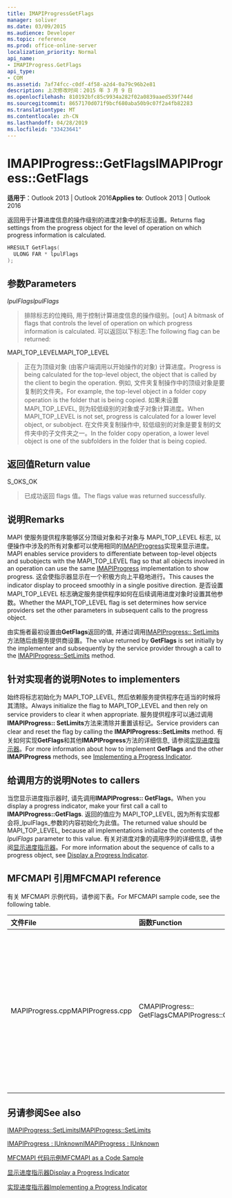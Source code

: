 ```yaml
---
title: IMAPIProgressGetFlags
manager: soliver
ms.date: 03/09/2015
ms.audience: Developer
ms.topic: reference
ms.prod: office-online-server
localization_priority: Normal
api_name:
- IMAPIProgress.GetFlags
api_type:
- COM
ms.assetid: 7af74fcc-c0df-4f58-a2d4-0a79c96b2e81
description: 上次修改时间：2015 年 3 月 9 日
ms.openlocfilehash: 810192bfc85c9934a282f02a0839aaed539f744d
ms.sourcegitcommit: 8657170d071f9bcf680aba50b9c07f2a4fb82283
ms.translationtype: MT
ms.contentlocale: zh-CN
ms.lasthandoff: 04/28/2019
ms.locfileid: "33423641"
---
```

# <a name="imapiprogressgetflags"></a><span data-ttu-id="c4df9-103">IMAPIProgress::GetFlags</span><span class="sxs-lookup"><span data-stu-id="c4df9-103">IMAPIProgress::GetFlags</span></span>

  
  
<span data-ttu-id="c4df9-104">**适用于**：Outlook 2013 | Outlook 2016</span><span class="sxs-lookup"><span data-stu-id="c4df9-104">**Applies to**: Outlook 2013 | Outlook 2016</span></span> 
  
<span data-ttu-id="c4df9-105">返回用于计算进度信息的操作级别的进度对象中的标志设置。</span><span class="sxs-lookup"><span data-stu-id="c4df9-105">Returns flag settings from the progress object for the level of operation on which progress information is calculated.</span></span>
  
```cpp
HRESULT GetFlags(
  ULONG FAR * lpulFlags
);
```

## <a name="parameters"></a><span data-ttu-id="c4df9-106">参数</span><span class="sxs-lookup"><span data-stu-id="c4df9-106">Parameters</span></span>

 <span data-ttu-id="c4df9-107">_lpulFlags_</span><span class="sxs-lookup"><span data-stu-id="c4df9-107">_lpulFlags_</span></span>
  
> <span data-ttu-id="c4df9-108">排除标志的位掩码, 用于控制计算进度信息的操作级别。</span><span class="sxs-lookup"><span data-stu-id="c4df9-108">[out] A bitmask of flags that controls the level of operation on which progress information is calculated.</span></span> <span data-ttu-id="c4df9-109">可以返回以下标志:</span><span class="sxs-lookup"><span data-stu-id="c4df9-109">The following flag can be returned:</span></span>
    
<span data-ttu-id="c4df9-110">MAPI_TOP_LEVEL</span><span class="sxs-lookup"><span data-stu-id="c4df9-110">MAPI_TOP_LEVEL</span></span> 
  
> <span data-ttu-id="c4df9-111">正在为顶级对象 (由客户端调用以开始操作的对象) 计算进度。</span><span class="sxs-lookup"><span data-stu-id="c4df9-111">Progress is being calculated for the top-level object, the object that is called by the client to begin the operation.</span></span> <span data-ttu-id="c4df9-112">例如, 文件夹复制操作中的顶级对象是要复制的文件夹。</span><span class="sxs-lookup"><span data-stu-id="c4df9-112">For example, the top-level object in a folder copy operation is the folder that is being copied.</span></span> <span data-ttu-id="c4df9-113">如果未设置 MAPI_TOP_LEVEL, 则为较低级别的对象或子对象计算进度。</span><span class="sxs-lookup"><span data-stu-id="c4df9-113">When MAPI_TOP_LEVEL is not set, progress is calculated for a lower level object, or subobject.</span></span> <span data-ttu-id="c4df9-114">在文件夹复制操作中, 较低级别的对象是要复制的文件夹中的子文件夹之一。</span><span class="sxs-lookup"><span data-stu-id="c4df9-114">In the folder copy operation, a lower level object is one of the subfolders in the folder that is being copied.</span></span>
    
## <a name="return-value"></a><span data-ttu-id="c4df9-115">返回值</span><span class="sxs-lookup"><span data-stu-id="c4df9-115">Return value</span></span>

<span data-ttu-id="c4df9-116">S_OK</span><span class="sxs-lookup"><span data-stu-id="c4df9-116">S_OK</span></span> 
  
> <span data-ttu-id="c4df9-117">已成功返回 flags 值。</span><span class="sxs-lookup"><span data-stu-id="c4df9-117">The flags value was returned successfully.</span></span>
    
## <a name="remarks"></a><span data-ttu-id="c4df9-118">说明</span><span class="sxs-lookup"><span data-stu-id="c4df9-118">Remarks</span></span>

<span data-ttu-id="c4df9-119">MAPI 使服务提供程序能够区分顶级对象和子对象与 MAPI_TOP_LEVEL 标志, 以便操作中涉及的所有对象都可以使用相同的[IMAPIProgress](imapiprogressiunknown.md)实现来显示进度。</span><span class="sxs-lookup"><span data-stu-id="c4df9-119">MAPI enables service providers to differentiate between top-level objects and subobjects with the MAPI_TOP_LEVEL flag so that all objects involved in an operation can use the same [IMAPIProgress](imapiprogressiunknown.md) implementation to show progress.</span></span> <span data-ttu-id="c4df9-120">这会使指示器显示在一个积极方向上平稳地进行。</span><span class="sxs-lookup"><span data-stu-id="c4df9-120">This causes the indicator display to proceed smoothly in a single positive direction.</span></span> <span data-ttu-id="c4df9-121">是否设置 MAPI_TOP_LEVEL 标志确定服务提供程序如何在后续调用进度对象时设置其他参数。</span><span class="sxs-lookup"><span data-stu-id="c4df9-121">Whether the MAPI_TOP_LEVEL flag is set determines how service providers set the other parameters in subsequent calls to the progress object.</span></span> 
  
<span data-ttu-id="c4df9-122">由实施者最初设置由**GetFlags**返回的值, 并通过调用[IMAPIProgress:: SetLimits](imapiprogress-setlimits.md)方法随后由服务提供商设置。</span><span class="sxs-lookup"><span data-stu-id="c4df9-122">The value returned by **GetFlags** is set initially by the implementer and subsequently by the service provider through a call to the [IMAPIProgress::SetLimits](imapiprogress-setlimits.md) method.</span></span> 
  
## <a name="notes-to-implementers"></a><span data-ttu-id="c4df9-123">针对实现者的说明</span><span class="sxs-lookup"><span data-stu-id="c4df9-123">Notes to implementers</span></span>

<span data-ttu-id="c4df9-124">始终将标志初始化为 MAPI_TOP_LEVEL, 然后依赖服务提供程序在适当的时候将其清除。</span><span class="sxs-lookup"><span data-stu-id="c4df9-124">Always initialize the flag to MAPI_TOP_LEVEL and then rely on service providers to clear it when appropriate.</span></span> <span data-ttu-id="c4df9-125">服务提供程序可以通过调用**IMAPIProgress:: SetLimits**方法来清除并重置该标记。</span><span class="sxs-lookup"><span data-stu-id="c4df9-125">Service providers can clear and reset the flag by calling the **IMAPIProgress::SetLimits** method.</span></span> <span data-ttu-id="c4df9-126">有关如何实现**GetFlags**和其他**IMAPIProgress**方法的详细信息, 请参阅[实现进度指示器](implementing-a-progress-indicator.md)。</span><span class="sxs-lookup"><span data-stu-id="c4df9-126">For more information about how to implement **GetFlags** and the other **IMAPIProgress** methods, see [Implementing a Progress Indicator](implementing-a-progress-indicator.md).</span></span>
  
## <a name="notes-to-callers"></a><span data-ttu-id="c4df9-127">给调用方的说明</span><span class="sxs-lookup"><span data-stu-id="c4df9-127">Notes to callers</span></span>

<span data-ttu-id="c4df9-128">当您显示进度指示器时, 请先调用**IMAPIProgress:: GetFlags**。</span><span class="sxs-lookup"><span data-stu-id="c4df9-128">When you display a progress indicator, make your first call a call to **IMAPIProgress::GetFlags**.</span></span> <span data-ttu-id="c4df9-129">返回的值应为 MAPI_TOP_LEVEL, 因为所有实现都会将_lpulFlags_参数的内容初始化为此值。</span><span class="sxs-lookup"><span data-stu-id="c4df9-129">The returned value should be MAPI_TOP_LEVEL, because all implementations initialize the contents of the  _lpulFlags_ parameter to this value.</span></span> <span data-ttu-id="c4df9-130">有关对进度对象的调用序列的详细信息, 请参阅[显示进度指示器](how-to-display-a-progress-indicator.md)。</span><span class="sxs-lookup"><span data-stu-id="c4df9-130">For more information about the sequence of calls to a progress object, see [Display a Progress Indicator](how-to-display-a-progress-indicator.md).</span></span>
  
## <a name="mfcmapi-reference"></a><span data-ttu-id="c4df9-131">MFCMAPI 引用</span><span class="sxs-lookup"><span data-stu-id="c4df9-131">MFCMAPI reference</span></span>

<span data-ttu-id="c4df9-132">有关 MFCMAPI 示例代码，请参阅下表。</span><span class="sxs-lookup"><span data-stu-id="c4df9-132">For MFCMAPI sample code, see the following table.</span></span>
  
|<span data-ttu-id="c4df9-133">**文件**</span><span class="sxs-lookup"><span data-stu-id="c4df9-133">**File**</span></span>|<span data-ttu-id="c4df9-134">**函数**</span><span class="sxs-lookup"><span data-stu-id="c4df9-134">**Function**</span></span>|<span data-ttu-id="c4df9-135">**备注**</span><span class="sxs-lookup"><span data-stu-id="c4df9-135">**Comment**</span></span>|
|:-----|:-----|:-----|
|<span data-ttu-id="c4df9-136">MAPIProgress.cpp</span><span class="sxs-lookup"><span data-stu-id="c4df9-136">MAPIProgress.cpp</span></span>  <br/> |<span data-ttu-id="c4df9-137">CMAPIProgress:: GetFlags</span><span class="sxs-lookup"><span data-stu-id="c4df9-137">CMAPIProgress::GetFlags</span></span>  <br/> |<span data-ttu-id="c4df9-138">MFCMAPI 使用**IMAPIProgress:: GetFlags**方法来确定要设置的标志。</span><span class="sxs-lookup"><span data-stu-id="c4df9-138">MFCMAPI uses the **IMAPIProgress::GetFlags** method to determine which flags are set.</span></span> <span data-ttu-id="c4df9-139">返回 MAPI_TOP_LEVEL, 除非使用**IMAPIProgress:: SetLimits**方法设置了 flags。</span><span class="sxs-lookup"><span data-stu-id="c4df9-139">Returns MAPI_TOP_LEVEL unless flags have been set by using the **IMAPIProgress::SetLimits** method.</span></span>  <br/> |
   
## <a name="see-also"></a><span data-ttu-id="c4df9-140">另请参阅</span><span class="sxs-lookup"><span data-stu-id="c4df9-140">See also</span></span>



[<span data-ttu-id="c4df9-141">IMAPIProgress::SetLimits</span><span class="sxs-lookup"><span data-stu-id="c4df9-141">IMAPIProgress::SetLimits</span></span>](imapiprogress-setlimits.md)
  
[<span data-ttu-id="c4df9-142">IMAPIProgress : IUnknown</span><span class="sxs-lookup"><span data-stu-id="c4df9-142">IMAPIProgress : IUnknown</span></span>](imapiprogressiunknown.md)


[<span data-ttu-id="c4df9-143">MFCMAPI 代码示例</span><span class="sxs-lookup"><span data-stu-id="c4df9-143">MFCMAPI as a Code Sample</span></span>](mfcmapi-as-a-code-sample.md)
  
[<span data-ttu-id="c4df9-144">显示进度指示器</span><span class="sxs-lookup"><span data-stu-id="c4df9-144">Display a Progress Indicator</span></span>](how-to-display-a-progress-indicator.md)
  
[<span data-ttu-id="c4df9-145">实现进度指示器</span><span class="sxs-lookup"><span data-stu-id="c4df9-145">Implementing a Progress Indicator</span></span>](implementing-a-progress-indicator.md)

